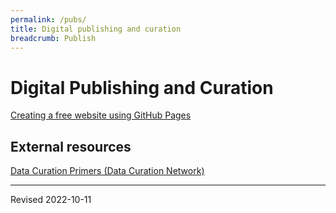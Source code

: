 ```yaml
---
permalink: /pubs/
title: Digital publishing and curation
breadcrumb: Publish
---
```


# Digital Publishing and Curation

[Creating a free website using GitHub Pages](https://heardlibrary.github.io/digital-scholarship/script/codegraf/043/)

## External resources

[Data Curation Primers (Data Curation Network)](https://datacurationnetwork.org/outputs/data-curation-primers/)

----
Revised 2022-10-11
